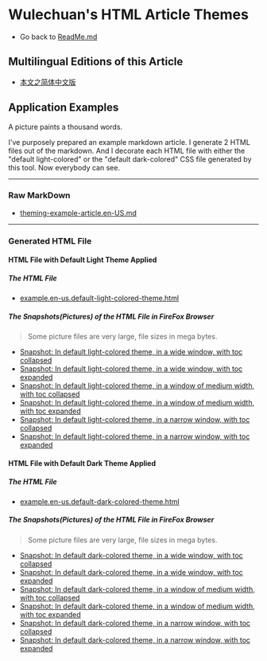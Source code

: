<link rel="stylesheet" href="../../../dist/css/wulechuan-styles-for-html-via-markdown--vscode.default.min.css">

# Wulechuan's HTML Article Themes

- Go back to [ReadMe.md](../../../ReadMe.md)


## Multilingual Editions of this Article

- [本文之简体中文版](../zh-hans-CN/application-examples.md)



## Application Examples

A picture paints a thousand words.

I've purposely prepared an example markdown article. I generate 2 HTML files out of the markdown. And I decorate each HTML file with either the "default light-colored" or the "default dark-colored" CSS file generated by this tool. Now everybody can see.

-----

### Raw MarkDown

- [theming-example-article.en-US.md](../../examples/source-markdown-files/theming-example-article.en-US.md)

-----


### Generated HTML File

#### HTML File with Default Light Theme Applied

##### The HTML File

- [example.en-us.default-light-colored-theme.html](../../examples/rendered/html/example.en-us.default-light-colored-theme.html)

##### The Snapshots(Pictures) of the HTML File in FireFox Browser

> Some picture files are very large, file sizes in mega bytes.

- [Snapshot: In default light-colored theme, in a wide window, with toc collapsed](../../examples/rendered/snapshots/example_en-US_default-light-colored-theme_1-in-a-wide-window_with-toc-collapsed.png)
- [Snapshot: In default light-colored theme, in a wide window, with toc expanded](../../examples/rendered/snapshots/example_en-US_default-light-colored-theme_1-in-a-wide-window_with-toc-expanded.png)
- [Snapshot: In default light-colored theme, in a window of medium width, with toc collapsed](../../examples/rendered/snapshots/example_en-US_default-light-colored-theme_2-in-a-window-of-medium-width_with-toc-collapsed.png)
- [Snapshot: In default light-colored theme, in a window of medium width, with toc expanded](../../examples/rendered/snapshots/example_en-US_default-light-colored-theme_2-in-a-window-of-medium-width_with-toc-expanded.png)
- [Snapshot: In default light-colored theme, in a narrow window, with toc collapsed](../../examples/rendered/snapshots/example_en-US_default-light-colored-theme_3-in-a-narrow-window_with-toc-collapsed.png)
- [Snapshot: In default light-colored theme, in a narrow window, with toc expanded](../../examples/rendered/snapshots/example_en-US_default-light-colored-theme_3-in-a-narrow-window_with-toc-expanded.png)




#### HTML File with Default Dark Theme Applied

##### The HTML File

- [example.en-us.default-dark-colored-theme.html](../../examples/rendered/html/example.en-us.default-dark-colored-theme.html)

##### The Snapshots(Pictures) of the HTML File in FireFox Browser

> Some picture files are very large, file sizes in mega bytes.

- [Snapshot: In default dark-colored theme, in a wide window, with toc collapsed](../../examples/rendered/snapshots/example_en-US_default-dark-colored-theme_1-in-a-wide-window_with-toc-collapsed.png)
- [Snapshot: In default dark-colored theme, in a wide window, with toc expanded](../../examples/rendered/snapshots/example_en-US_default-dark-colored-theme_1-in-a-wide-window_with-toc-expanded.png)
- [Snapshot: In default dark-colored theme, in a window of medium width, with toc collapsed](../../examples/rendered/snapshots/example_en-US_default-dark-colored-theme_2-in-a-window-of-medium-width_with-toc-collapsed.png)
- [Snapshot: In default dark-colored theme, in a window of medium width, with toc expanded](../../examples/rendered/snapshots/example_en-US_default-dark-colored-theme_2-in-a-window-of-medium-width_with-toc-expanded.png)
- [Snapshot: In default dark-colored theme, in a narrow window, with toc collapsed](../../examples/rendered/snapshots/example_en-US_default-dark-colored-theme_3-in-a-narrow-window_with-toc-collapsed.png)
- [Snapshot: In default dark-colored theme, in a narrow window, with toc expanded](../../examples/rendered/snapshots/example_en-US_default-dark-colored-theme_3-in-a-narrow-window_with-toc-expanded.png)



